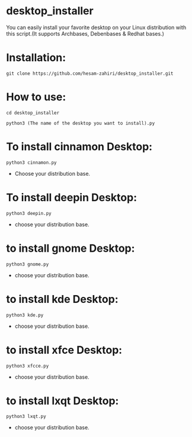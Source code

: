 # desktop_installer
You can easily install your favorite desktop on your Linux distribution with this script.(It supports Archbases, Debenbases & Redhat bases.)
# Installation:

```
git clone https://github.com/hesam-zahiri/desktop_installer.git
```
# How to use:
```
cd desktop_installer
```
```
python3 (The name of the desktop you want to install).py
```
# To install cinnamon Desktop:
```
python3 cinnamon.py
```
- Choose your distribution base.
# To install deepin Desktop:
```
python3 deepin.py
```
- choose your distribution base.
# to install gnome Desktop:
```
python3 gnome.py
```
- choose your distribution base.
# to install kde Desktop:
```
python3 kde.py
```
- choose your distribution base.
# to install xfce Desktop:
```
python3 xfcce.py
```
- choose your distribution base.
# to install lxqt Desktop:
```
python3 lxqt.py
```
- choose your distribution base.




